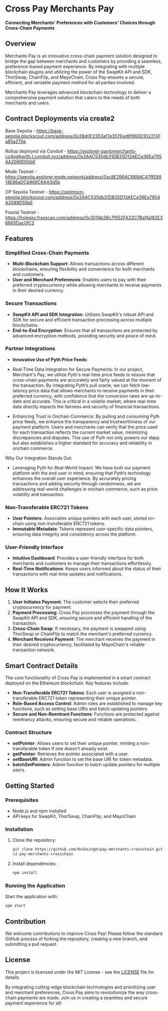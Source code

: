 # Cross Pay Merchants Pay

**Connecting Merchants' Preferences with Customers' Choices through Cross-Chain Payments**

## Overview

Merchants Pay is an innovative cross-chain payment solution designed to bridge the gap between merchants and customers by providing a seamless, preference-based payment experience. By integrating with multiple blockchain plugins and utilizing the power of the SwapKit API and SDK, ThorSwap, ChainFlip, and MayoChain, Cross Pay ensures a secure, efficient, and versatile payment method for all parties involved.

Merchants Pay leverages advanced blockchain technology to deliver a comprehensive payment solution that caters to the needs of both merchants and users.


## Contract Deployments via create2  

Base Sepolia - https://base-sepolia.blockscout.com/address/0x28d0F2353af7e357Eed9f960D1D2213Fa85a270e

Rollup deployed via Conduit - https://explorer-paytomerchants-co4xglkw0h.t.conduit.xyz/address/0x2AAC535db31DB35D13AECe36Ea7954A2089D55bE

Mode Testnet - https://sepolia.explorer.mode.network/address/0xc8E2B6AC668AC47ffE8814E86aDCb966C6AA3d5b

OP Sepolia Testnet - https://optimism-sepolia.blockscout.com/address/0x2AAC535db31DB35D13AECe36Ea7954A2089D55bE

Fraxtal Testnet - https://holesky.fraxscan.com/address/0x301Ab38c7f652FA23C7Ba1fa182E36665Dac0fC2

## Features

### Simplified Cross-Chain Payments

- **Multi-Blockchain Support**: Allows transactions across different blockchains, ensuring flexibility and convenience for both merchants and customers.
- **User and Merchant Preferences**: Enables users to pay with their preferred cryptocurrency while allowing merchants to receive payments in their desired currency.

### Secure Transactions

- **SwapKit API and SDK Integration**: Utilizes SwapKit's robust API and SDK for secure and efficient transaction processing across multiple blockchains.
- **End-to-End Encryption**: Ensures that all transactions are protected by advanced encryption methods, providing security and peace of mind.

### Partner Integrations

- **Innovative Use of Pyth Price Feeds**: 

- Real-Time Data Integration for Secure Payments: In our project, Merchant's Pay, we utilize Pyth's real-time price feeds to ensure that cross-chain payments are accurately and fairly valued at the moment of the transaction. By integrating Pyth’s pull oracle, we can fetch low-latency price data that allows merchants to receive payments in their preferred currency, with confidence that the conversion rates are up-to-date and accurate. This is critical in a volatile market, where real-time data directly impacts the fairness and security of financial transactions.

- Enhancing Trust in Onchain Commerce: By pulling and consuming Pyth price feeds, we enhance the transparency and trustworthiness of our payment platform. Users and merchants can verify that the price used for each transaction reflects the current market value, minimizing discrepancies and disputes. This use of Pyth not only powers our dapp but also establishes a higher standard for accuracy and reliability in onchain commerce.

Why Our Integration Stands Out:
- Leveraging Pyth for Real-World Impact: We have built our payment platform with the end user in mind, ensuring that Pyth’s technology enhances the overall user experience. By accurately pricing transactions and adding security through randomness, we are addressing real-world challenges in onchain commerce, such as price volatility and transaction.

### Non-Transferable ERC721 Tokens

- **User Pointers**: Associates unique pointers with each user, stored on-chain using non-transferable ERC721 tokens.
- **Immutable Metadata**: Tokens represent user-specific data pointers, ensuring data integrity and consistency across the platform.

### User-Friendly Interface

- **Intuitive Dashboard**: Provides a user-friendly interface for both merchants and customers to manage their transactions effortlessly.
- **Real-Time Notifications**: Keeps users informed about the status of their transactions with real-time updates and notifications.

## How It Works

1. **User Initiates Payment**: The customer selects their preferred cryptocurrency for payment.
2. **Payment Processing**: Cross Pay processes the payment through the SwapKit API and SDK, ensuring secure and efficient handling of the transaction.
3. **Cross-Chain Swap**: If necessary, the payment is swapped using ThorSwap or ChainFlip to match the merchant's preferred currency.
4. **Merchant Receives Payment**: The merchant receives the payment in their desired cryptocurrency, facilitated by MayoChain's reliable transaction network.

## Smart Contract Details

The core functionality of Cross Pay is implemented in a smart contract deployed on the Ethereum blockchain. Key features include:

- **Non-Transferable ERC721 Tokens**: Each user is assigned a non-transferable ERC721 token representing their unique pointer.
- **Role-Based Access Control**: Admin roles are established to manage key functions, such as setting base URIs and batch updating pointers.
- **Secure and Non-Reentrant Functions**: Functions are protected against reentrancy attacks, ensuring secure and reliable operations.

### Contract Structure

- **setPointer**: Allows users to set their unique pointer, minting a non-transferable token if one doesn't already exist.
- **getPointer**: Retrieves the pointer associated with a user.
- **setBaseURI**: Admin function to set the base URI for token metadata.
- **batchSetPointers**: Admin function to batch update pointers for multiple users.

## Getting Started

### Prerequisites

- Node.js and npm installed
- API keys for SwapKit, ThorSwap, ChainFlip, and MayoChain

### Installation

1. Clone the repository:
   ```sh
   git clone https://github.com/0xsksingh/pay-merchants-crosschain.git
   cd pay-merchants-crosschain
   ```
2. Install dependencies:
   ```sh
   npm install
   ```


### Running the Application

Start the application with:
```sh
npm start
```

## Contribution

We welcome contributions to improve Cross Pay! Please follow the standard GitHub process of forking the repository, creating a new branch, and submitting a pull request.

## License

This project is licensed under the MIT License - see the [LICENSE](LICENSE) file for details.

By integrating cutting-edge blockchain technologies and prioritizing user and merchant preferences, Cross Pay aims to revolutionize the way cross-chain payments are made. Join us in creating a seamless and secure payment experience for all!
